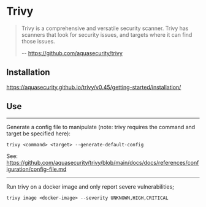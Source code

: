 # Trivy


> Trivy is a comprehensive and versatile security scanner. Trivy has scanners that look for security issues, and targets where it can find those issues.
>
> -- https://github.com/aquasecurity/trivy

## Installation

https://aquasecurity.github.io/trivy/v0.45/getting-started/installation/

## Use

---

Generate a config file to manipulate (note: trivy requires the command and target be specified here):
```
trivy <command> <target> --generate-default-config
```
See: https://github.com/aquasecurity/trivy/blob/main/docs/docs/references/configuration/config-file.md

---

Run trivy on a docker image and only report severe vulnerabilities;
```
trivy image <docker-image> --severity UNKNOWN,HIGH,CRITICAL
```


